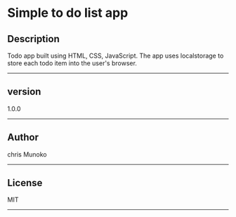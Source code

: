 <!-- HEADING -->

# Simple to do list app

## Description

Todo app built using HTML, CSS, JavaScript. The app uses localstorage to store each todo item into the user's browser.
___ 
## version 
1.0.0
___
## Author
chris Munoko
___

## License

MIT
___
<!-- horizontal line -->


<!-- links -->

